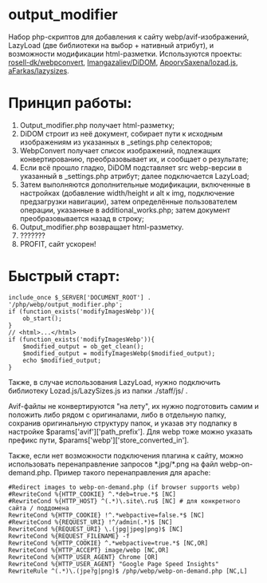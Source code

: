 
# output_modifier
Набор php-скриптов для добавления к сайту webp/avif-изображений, LazyLoad (две библиотеки на выбор + нативный атрибут), и возможности модификации html-разметки. Используются проекты: [rosell-dk/webpconvert](https://github.com/rosell-dk/webp-convert), [Imangazaliev/DiDOM](https://github.com/Imangazaliev/DiDOM), [ApoorvSaxena/lozad.js](https://github.com/ApoorvSaxena/lozad.js), [aFarkas/lazysizes](https://github.com/aFarkas/lazysizes).

# Принцип работы:
1) Output_modifier.php получает html-разметку;
2) DiDOM строит из неё документ, собирает пути к исходным изображениям из указанных в _setings.php селекторов;
3) WebpConvert получает список изображений, подлежащих конвертированию, преобразовывает их, и сообщает о результате;
4) Если всё прошло гладко, DiDOM подставляет src webp-версии в указанный в \_settings.php атрибут; далее подключается LazyLoad;
5) Затем выполняются дополнительные модификации, включенные в настройках (добавление width/height и alt к img, подключение предзагрузки навигации), затем определённые пользователем операции, указанные в additional_works.php; затем документ преобразовывается назад в строку;
6) Output_modifier.php возвращает html-разметку.
7) ???????
8) PROFIT, сайт ускорен!

# Быстрый старт:

    include_once $_SERVER['DOCUMENT_ROOT'] . '/php/webp/output_modifier.php';
    if (function_exists('modifyImagesWebp')){
        ob_start();
    }
    // <html>...</html>
    if (function_exists('modifyImagesWebp')){
        $modified_output = ob_get_clean();
        $modified_output = modifyImagesWebp($modified_output);
        echo $modified_output;
    }

Также, в случае использования LazyLoad, нужно подключить библиотеку Lozad.js/LazySizes.js из папки ./staff/js/ .

Avif-файлы не конвертируются "на лету", их нужно подготовить самим и положить либо рядом с оригиналами, либо в отдельную папку, сохранив оригинальную структуру папок, и указав эту подпапку в настройке $params['avif']['path_prefix'].
Для webp тоже можно указать префикс пути, $params['webp']['store_converted_in'].

Также, если нет возможности подключения плагина к сайту, можно использовать перенаправление запросов \*.jpg/\*.png на файл webp-on-demand.php. Пример такого перенаправления для apache:

    #Redirect images to webp-on-demand.php (if browser supports webp)
    #RewriteCond %{HTTP_COOKIE} ^.*deb=true.*$ [NC]
    #RewriteCond %{HTTP_HOST} ^(.*)\.site\.ru$ [NC] # для конкретного сайта / поддомена
    RewriteCond %{HTTP_COOKIE} !^.*webpactive=false.*$ [NC]
    #RewriteCond %{REQUEST_URI} !^/admin(.*)$ [NC]
    RewriteCond %{REQUEST_URI} \.(jpg|jpeg|png)$ [NC]
    RewriteCond %{REQUEST_FILENAME} -f
    RewriteCond %{HTTP_COOKIE} ^.*webpactive=true.*$ [NC,OR]
    RewriteCond %{HTTP_ACCEPT} image/webp [NC,OR]
    RewriteCond %{HTTP_USER_AGENT} Chrome [OR]
    RewriteCond %{HTTP_USER_AGENT} "Google Page Speed Insights"
    RewriteRule ^(.*)\.(jpe?g|png)$ /php/webp/webp-on-demand.php [NC,L]
